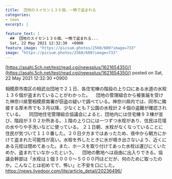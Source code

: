 ```yaml
---
title:  団地のスイセン１３６個、一晩で盗まれる  
categories:
- news
excerpt: |
  
feature_text: |
  ##  団地のスイセン１３６個、一晩で盗まれる...
  Sat, 22 May 2021 12:32:30  +0900
feature_image: "https://picsum.photos/2560/600?image=733"
image: "https://picsum.photos/2560/600?image=733"
---
```


[https://asahi.5ch.net/test/read.cgi/newsplus/1621654350/](https://asahi.5ch.net/test/read.cgi/newsplus/1621654350/)
posted on Sat, 22 May 2021 12:32:30  +0900

<!--more-->

相模原市南区の相武台団地で２１日、各住宅棟の階段の上り口にある水道の水栓１３６個が盗まれていることがわかった。 　団地の管理組合から被害届を受けた神奈川県警相模原南署が窃盗の疑いで調べている。神奈川県内では、同市に隣接する厚木市でも３月以降、少なくとも７公園の水栓計２４個の盗難が確認されている。 　同団地住宅管理組合協議会によると、団地内には住宅棟９３棟が並び、階段が３０２か所ある。１階の上り口には一つずつ水栓があり、住民は花壇の水やりや手洗いなどに使っている。 ２１日朝、水栓がなくなっていることに住民が気づいて１１０番した。２０日夕方まではあったため、夜中から朝方にかけて盗まれた可能性が高い。水栓を外したときに水が噴き出さないよう、近くにある元栓は閉めてあった。また、ホースを取り付けてあった水栓は運びにくいためか、盗まれていなかったという。 　団地の敷地へは自由に出入りできる。協議会幹部は「水栓は１個３０００〜５０００円ほどだが、何のために取ったのか。こんなことは初めてで、怖い」と不安を口にした。 https://news.livedoor.com/lite/article_detail/20236496/
